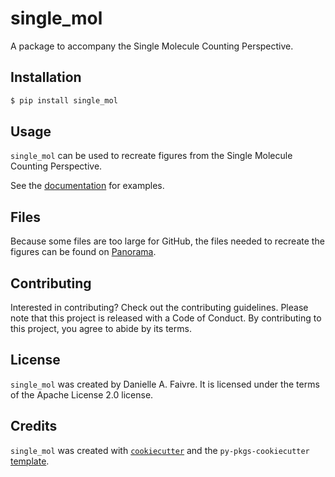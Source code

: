 # single_mol

A package to accompany the Single Molecule Counting Perspective.

## Installation

```bash
$ pip install single_mol
```

## Usage

`single_mol` can be used to recreate figures from the Single Molecule Counting Perspective.

See the [documentation](https://single_mol.readthedocs.io/en/latest/example.html) for examples.

## Files

Because some files are too large for GitHub, the files needed to recreate the figures can be found on [Panorama](https://panoramaweb.org/Single_Molecule_Counting.url).

## Contributing

Interested in contributing? Check out the contributing guidelines. Please note that this project is released with a Code of Conduct. By contributing to this project, you agree to abide by its terms.

## License

`single_mol` was created by Danielle A. Faivre. It is licensed under the terms of the Apache License 2.0 license.

## Credits

`single_mol` was created with [`cookiecutter`](https://cookiecutter.readthedocs.io/en/latest/) and the `py-pkgs-cookiecutter` [template](https://github.com/py-pkgs/py-pkgs-cookiecutter).
